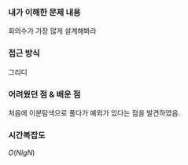 ### 내가 이해한 문제 내용

회의수가 가장 많게 설계해봐라

### 접근 방식

그리디

### 어려웠던 점 & 배운 점

처음에 이분탐색으로 풀다가 예외가 있다는 점을 발견하였음.

### 시간복잡도

$O(NlgN)$
